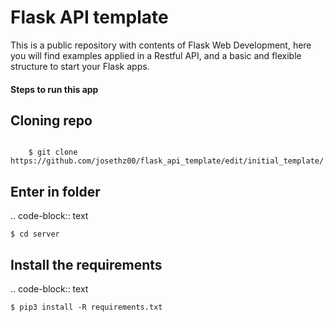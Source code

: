 # Flask API template
This is a public repository with contents of Flask Web Development, here you will find examples applied in a Restful API, and a basic and flexible structure to start your Flask apps.
<br />
<h4>Steps to run this app</h4>

Cloning repo
-----------------------------------

```text

    $ git clone https://github.com/josethz00/flask_api_template/edit/initial_template/
```

Enter in folder
-----------------------------------

.. code-block:: text

    $ cd server
    
Install the requirements
-----------------------------------

.. code-block:: text

    $ pip3 install -R requirements.txt

